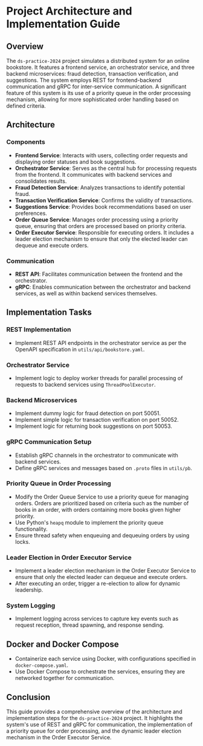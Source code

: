 # Project Architecture and Implementation Guide

## Overview

The `ds-practice-2024` project simulates a distributed system for an online bookstore. It features a frontend service, an orchestrator service, and three backend microservices: fraud detection, transaction verification, and suggestions. The system employs REST for frontend-backend communication and gRPC for inter-service communication. A significant feature of this system is its use of a priority queue in the order processing mechanism, allowing for more sophisticated order handling based on defined criteria.

## Architecture

### Components

- **Frontend Service**: Interacts with users, collecting order requests and displaying order statuses and book suggestions.
- **Orchestrator Service**: Serves as the central hub for processing requests from the frontend. It communicates with backend services and consolidates results.
- **Fraud Detection Service**: Analyzes transactions to identify potential fraud.
- **Transaction Verification Service**: Confirms the validity of transactions.
- **Suggestions Service**: Provides book recommendations based on user preferences.
- **Order Queue Service**: Manages order processing using a priority queue, ensuring that orders are processed based on priority criteria.
- **Order Executor Service**: Responsible for executing orders. It includes a leader election mechanism to ensure that only the elected leader can dequeue and execute orders.

### Communication

- **REST API**: Facilitates communication between the frontend and the orchestrator.
- **gRPC**: Enables communication between the orchestrator and backend services, as well as within backend services themselves.

## Implementation Tasks

### REST Implementation

- Implement REST API endpoints in the orchestrator service as per the OpenAPI specification in `utils/api/bookstore.yaml`.

### Orchestrator Service

- Implement logic to deploy worker threads for parallel processing of requests to backend services using `ThreadPoolExecutor`.

### Backend Microservices

- Implement dummy logic for fraud detection on port 50051.
- Implement simple logic for transaction verification on port 50052.
- Implement logic for returning book suggestions on port 50053.

### gRPC Communication Setup

- Establish gRPC channels in the orchestrator to communicate with backend services.
- Define gRPC services and messages based on `.proto` files in `utils/pb`.

### Priority Queue in Order Processing

- Modify the Order Queue Service to use a priority queue for managing orders. Orders are prioritized based on criteria such as the number of books in an order, with orders containing more books given higher priority.
- Use Python's `heapq` module to implement the priority queue functionality.
- Ensure thread safety when enqueuing and dequeuing orders by using locks.

### Leader Election in Order Executor Service

- Implement a leader election mechanism in the Order Executor Service to ensure that only the elected leader can dequeue and execute orders.
- After executing an order, trigger a re-election to allow for dynamic leadership.

### System Logging

- Implement logging across services to capture key events such as request reception, thread spawning, and response sending.

## Docker and Docker Compose

- Containerize each service using Docker, with configurations specified in `docker-compose.yaml`.
- Use Docker Compose to orchestrate the services, ensuring they are networked together for communication.

## Conclusion

This guide provides a comprehensive overview of the architecture and implementation steps for the `ds-practice-2024` project. It highlights the system's use of REST and gRPC for communication, the implementation of a priority queue for order processing, and the dynamic leader election mechanism in the Order Executor Service.